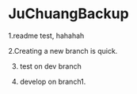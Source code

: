 JuChuangBackup
==============
1.readme test, hahahah

2.Creating a new branch is quick.

3. test on dev branch

4. develop on branch1.